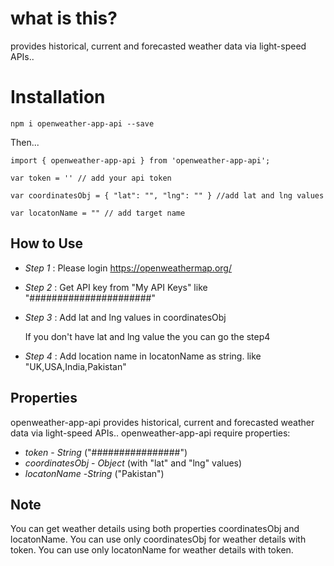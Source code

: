 # what is this?

provides historical, current and forecasted weather data via light-speed APIs..

# Installation 

`npm i openweather-app-api --save`

Then...

```
import { openweather-app-api } from 'openweather-app-api';

var token = '' // add your api token 

var coordinatesObj = { "lat": "", "lng": "" } //add lat and lng values 

var locatonName = "" // add target name 

```

## How to Use

* *Step 1* : Please login https://openweathermap.org/
* *Step 2* : Get API key from "My API Keys" like "######################"
* *Step 3* : Add lat and lng values in coordinatesObj 
   
   If you don't have lat and lng value the you can go the step4

* *Step 4* : Add location name in locatonName as string. like "UK,USA,India,Pakistan"

## Properties

openweather-app-api provides historical, current and forecasted weather data via light-speed APIs..
openweather-app-api require properties:

* *token* - _String_ ("################")
* *coordinatesObj* - _Object_ (with "lat" and "lng" values)
* *locatonName* -_String_ ("Pakistan")
  
## Note
   You can get weather details using both properties coordinatesObj and locatonName.
   You can use only coordinatesObj for weather details with token.
   You can use only locatonName for weather details with token.

